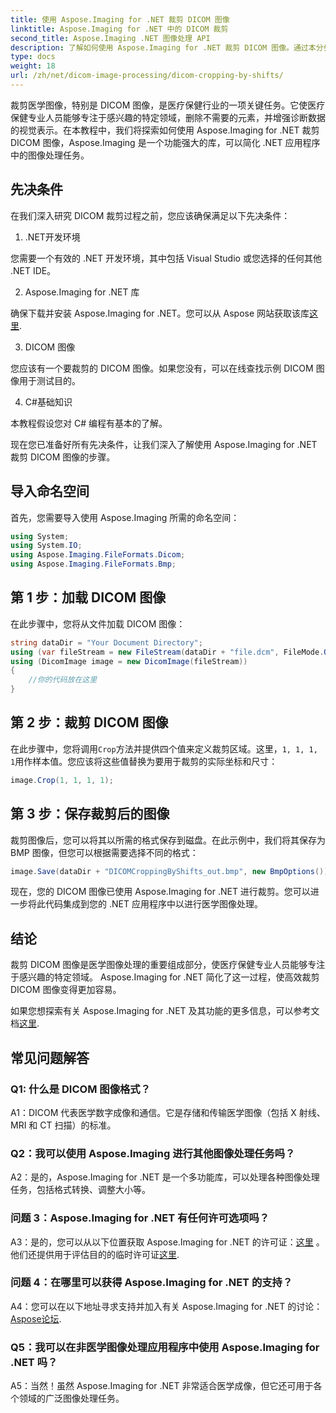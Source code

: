 ```yaml
---
title: 使用 Aspose.Imaging for .NET 裁剪 DICOM 图像
linktitle: Aspose.Imaging for .NET 中的 DICOM 裁剪
second_title: Aspose.Imaging .NET 图像处理 API
description: 了解如何使用 Aspose.Imaging for .NET 裁剪 DICOM 图像。通过本分步指南增强医学图像处理。
type: docs
weight: 18
url: /zh/net/dicom-image-processing/dicom-cropping-by-shifts/
---
```

裁剪医学图像，特别是 DICOM 图像，是医疗保健行业的一项关键任务。它使医疗保健专业人员能够专注于感兴趣的特定领域，删除不需要的元素，并增强诊断数据的视觉表示。在本教程中，我们将探索如何使用 Aspose.Imaging for .NET 裁剪 DICOM 图像，Aspose.Imaging 是一个功能强大的库，可以简化 .NET 应用程序中的图像处理任务。

## 先决条件

在我们深入研究 DICOM 裁剪过程之前，您应该确保满足以下先决条件：

1. .NET开发环境

您需要一个有效的 .NET 开发环境，其中包括 Visual Studio 或您选择的任何其他 .NET IDE。

2. Aspose.Imaging for .NET 库

确保下载并安装 Aspose.Imaging for .NET。您可以从 Aspose 网站获取该库[这里](https://releases.aspose.com/imaging/net/).

3. DICOM 图像

您应该有一个要裁剪的 DICOM 图像。如果您没有，可以在线查找示例 DICOM 图像用于测试目的。

4. C#基础知识

本教程假设您对 C# 编程有基本的了解。

现在您已准备好所有先决条件，让我们深入了解使用 Aspose.Imaging for .NET 裁剪 DICOM 图像的步骤。

## 导入命名空间

首先，您需要导入使用 Aspose.Imaging 所需的命名空间：

```csharp
using System;
using System.IO;
using Aspose.Imaging.FileFormats.Dicom;
using Aspose.Imaging.FileFormats.Bmp;
```

## 第 1 步：加载 DICOM 图像

在此步骤中，您将从文件加载 DICOM 图像：

```csharp
string dataDir = "Your Document Directory";
using (var fileStream = new FileStream(dataDir + "file.dcm", FileMode.Open, FileAccess.Read))
using (DicomImage image = new DicomImage(fileStream))
{
    //你的代码放在这里
}
```

## 第 2 步：裁剪 DICOM 图像

在此步骤中，您将调用`Crop`方法并提供四个值来定义裁剪区域。这里，`1, 1, 1, 1`用作样本值。您应该将这些值替换为要用于裁剪的实际坐标和尺寸：

```csharp
image.Crop(1, 1, 1, 1);
```

## 第 3 步：保存裁剪后的图像

裁剪图像后，您可以将其以所需的格式保存到磁盘。在此示例中，我们将其保存为 BMP 图像，但您可以根据需要选择不同的格式：

```csharp
image.Save(dataDir + "DICOMCroppingByShifts_out.bmp", new BmpOptions());
```

现在，您的 DICOM 图像已使用 Aspose.Imaging for .NET 进行裁剪。您可以进一步将此代码集成到您的 .NET 应用程序中以进行医学图像处理。

## 结论

裁剪 DICOM 图像是医学图像处理的重要组成部分，使医疗保健专业人员能够专注于感兴趣的特定领域。 Aspose.Imaging for .NET 简化了这一过程，使高效裁剪 DICOM 图像变得更加容易。

如果您想探索有关 Aspose.Imaging for .NET 及其功能的更多信息，可以参考文档[这里](https://reference.aspose.com/imaging/net/). 

## 常见问题解答

### Q1: 什么是 DICOM 图像格式？

A1：DICOM 代表医学数字成像和通信。它是存储和传输医学图像（包括 X 射线、MRI 和 CT 扫描）的标准。

### Q2：我可以使用 Aspose.Imaging 进行其他图像处理任务吗？

A2：是的，Aspose.Imaging for .NET 是一个多功能库，可以处理各种图像处理任务，包括格式转换、调整大小等。

### 问题 3：Aspose.Imaging for .NET 有任何许可选项吗？

 A3：是的，您可以从以下位置获取 Aspose.Imaging for .NET 的许可证：[这里](https://purchase.aspose.com/buy) 。他们还提供用于评估目的的临时许可证[这里](https://purchase.aspose.com/temporary-license/).

### 问题 4：在哪里可以获得 Aspose.Imaging for .NET 的支持？

 A4：您可以在以下地址寻求支持并加入有关 Aspose.Imaging for .NET 的讨论：[Aspose论坛](https://forum.aspose.com/).

### Q5：我可以在非医学图像处理应用程序中使用 Aspose.Imaging for .NET 吗？

A5：当然！虽然 Aspose.Imaging for .NET 非常适合医学成像，但它还可用于各个领域的广泛图像处理任务。